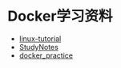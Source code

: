 # Docker学习资料
* [linux-tutorial](https://github.com/dunwu/linux-tutorial)
* [StudyNotes](https://github.com/krislinzhao/StudyNotes)
* [docker_practice](https://github.com/yeasy/docker_practice)